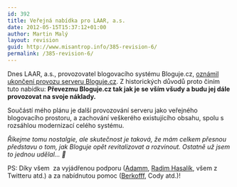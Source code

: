 ```yaml
---
id: 392
title: Veřejná nabídka pro LAAR, a.s.
date: 2012-05-15T15:37:12+01:00
author: Martin Malý
layout: revision
guid: http://www.misantrop.info/385-revision-6/
permalink: /385-revision-6/
---
```

Dnes LAAR, a.s., provozovatel blogovacího systému Bloguje.cz, [oznámil ukončení provozu serveru Bloguje.cz](http://bloguje.bloguje.cz/928564-ukonceni-provozu-bloguje-k-30-6-2012.php). Z historických důvodů proto činím tuto nabídku: **Převezmu Bloguje.cz tak jak je se vším všudy a budu jej dále provozovat na svoje náklady.**

<!--more-->

Součástí mého plánu je další provozování serveru jako veřejného blogovacího prostoru, a zachování veškerého existujícího obsahu, spolu s rozsáhlou modernizací celého systému.

_Říkejme tomu nostalgie, ale skutečnost je taková, že mám celkem přesnou představu o tom, jak Bloguje opět revitalizovat a rozvinout. Ostatně už jsem to jednou udělal&#8230; 🙂_

PS: Díky všem  za vyjádřenou podporu ([Adamm](https://www.facebook.com/zbiejczuk/posts/387952581256158), [Radim Hasalík](https://www.facebook.com/hasalik/posts/411346598885645), všem z Twitteru atd.) a za nabídnutou pomoc ([Berkofff](http://twitter.com/Berkofff/status/202405974236082178), Cody atd.)!